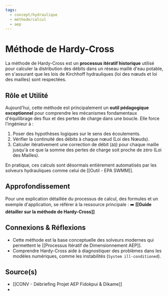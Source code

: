 ```yaml
---
tags:
  - concept/hydraulique
  - méthode/calcul
  - aep
---
```


# Méthode de Hardy-Cross

La méthode de Hardy-Cross est un **processus itératif historique** utilisé pour calculer la distribution des débits dans un réseau maillé d'eau potable, en s'assurant que les lois de Kirchhoff hydrauliques (loi des nœuds et loi des mailles) sont respectées.

## Rôle et Utilité
Aujourd'hui, cette méthode est principalement un **outil pédagogique exceptionnel** pour comprendre les mécanismes fondamentaux d'équilibrage des flux et des pertes de charge dans une boucle. Elle force l'ingénieur à :
1.  Poser des hypothèses logiques sur le sens des écoulements.
2.  Vérifier la continuité des débits à chaque nœud (Loi des Nœuds).
3.  Calculer itérativement une correction de débit (`ΔQ`) pour chaque maille jusqu'à ce que la somme des pertes de charge soit proche de zéro (Loi des Mailles).

En pratique, ces calculs sont désormais entièrement automatisés par les solveurs hydrauliques comme celui de [[Outil - EPA SWMM]].

## Approfondissement
Pour une explication détaillée du processus de calcul, des formules et un exemple d'application, se référer à la ressource principale :
➡️ **[[Guide détailler sur la méthode de Hardy-Cross]]**

## Connexions & Réflexions
- Cette méthode est la base conceptuelle des solveurs modernes qui permettent le [[Processus Itératif de Dimensionnement AEP]].
- Comprendre Hardy-Cross aide à diagnostiquer des problèmes dans les modèles numériques, comme les instabilités (`System ill-conditioned`).

## Source(s)
- [[CONV - Débriefing Projet AEP Fidokpui & Dikame]]
- 